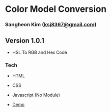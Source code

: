 # Color Model Conversion

### Sangheon Kim (ksj8367@gmail.com)

## Version 1.0.1

- HSL To RGB and Hex Code

### Tech

- HTML
- CSS
- Javascript (No Module)

- <a href="https://k4zo2.csb.app/" target="_blank">Demo</a>
